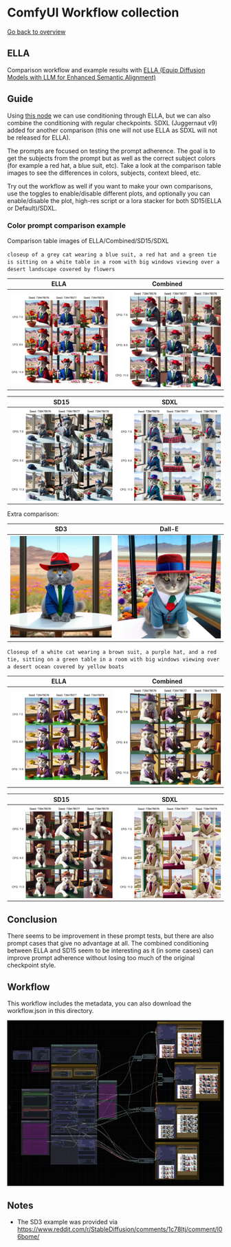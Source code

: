 # ComfyUI Workflow collection

[Go back to overview](../README.md)

## ELLA

Comparison workflow and example results with [ELLA (Equip Diffusion Models with LLM for Enhanced Semantic Alignment)](https://github.com/TencentQQGYLab/ELLA)

## Guide

Using [this node](https://github.com/ExponentialML/ComfyUI_ELLA) we can use conditioning through ELLA, but we can also combine the conditioning with regular checkpoints. SDXL (Juggernaut v9) added for another comparison (this one will not use ELLA as SDXL will not be released for ELLA).

The prompts are focused on testing the prompt adherence. The goal is to get the subjects from the prompt but as well as the correct subject colors (for example a red hat, a blue suit, etc). Take a look at the comparison table images to see the differences in colors, subjects, context bleed, etc.

Try out the workflow as well if you want to make your own comparisons, use the toggles to enable/disable different plots, and optionally you can enable/disable the plot, high-res script or a lora stacker for both SD15(ELLA or Default)/SDXL.

### Color prompt comparison example

Comparison table images of ELLA/Combined/SD15/SDXL

`closeup of a grey cat wearing a blue suit, a red hat and a green tie is sitting on a white table in a room with big windows viewing over a desert landscape covered by flowers`

| ELLA | Combined |
| --- | --- |
| [<img src="/workflows/ella/comparison/grey-cat/ella_thumb.png" />](/workflows/ella/comparison/grey-cat/ella.png) | [<img src="/workflows/ella/comparison/grey-cat/combined_thumb.png" />](/workflows/ella/comparison/grey-cat/combined.png) |

| SD15 | SDXL |
| --- | --- |
| [<img src="/workflows/ella/comparison/grey-cat/sd15_thumb.png" />](/workflows/ella/comparison/grey-cat/sd15.png) | [<img src="/workflows/ella/comparison/grey-cat/sdxl_thumb.png" />](/workflows/ella/comparison/grey-cat/sdxl.png) |

Extra comparison:

| SD3 | Dall-E |
| --- | --- |
| [<img src="/workflows/ella/comparison/grey-cat/sd3_thumb.webp" />](/workflows/ella/comparison/grey-cat/sd3.webp) | [<img src="/workflows/ella/comparison/grey-cat/dalle_thumb.webp" />](/workflows/ella/comparison/grey-cat/dalle.webp) |

`Closeup of a white cat wearing a brown suit, a purple hat, and a red tie, sitting on a green table in a room with big windows viewing over a desert ocean covered by yellow boats`

| ELLA | Combined |
| --- | --- |
| [<img src="/workflows/ella/comparison/grey-cat/ella2_thumb.png" />](/workflows/ella/comparison/grey-cat/ella2.png) | [<img src="/workflows/ella/comparison/grey-cat/combined2_thumb.png" />](/workflows/ella/comparison/grey-cat/combined2.png) |

| SD15 | SDXL |
| --- | --- |
| [<img src="/workflows/ella/comparison/grey-cat/sd152_thumb.png" />](/workflows/ella/comparison/grey-cat/sd152.png) | [<img src="/workflows/ella/comparison/grey-cat/sdxl2_thumb.png" />](/workflows/ella/comparison/grey-cat/sdxl2.png) |

## Conclusion

There seems to be improvement in these prompt tests, but there are also prompt cases that give no advantage at all. The combined conditioning between ELLA and SD15 seem to be interesting as it (in some cases) can improve prompt adherence without losing too much of the original checkpoint style.

## Workflow

This workflow includes the metadata, you can also download the workflow.json in this directory.

![Workflow](/workflows/ella/workflow.png)

## Notes

- The SD3 example was provided via https://www.reddit.com/r/StableDiffusion/comments/1c78ltj/comment/l06bome/
